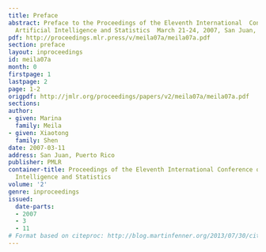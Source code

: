 ```yaml
---
title: Preface
abstract: Preface to the Proceedings of the Eleventh International  Conference on
  Artificial Intelligence and Statistics  March 21-24, 2007, San Juan, Puerto Rico.
pdf: http://proceedings.mlr.press/v/meila07a/meila07a.pdf
section: preface
layout: inproceedings
id: meila07a
month: 0
firstpage: 1
lastpage: 2
page: 1-2
origpdf: http://jmlr.org/proceedings/papers/v2/meila07a/meila07a.pdf
sections: 
author:
- given: Marina
  family: Meila
- given: Xiaotong
  family: Shen
date: 2007-03-11
address: San Juan, Puerto Rico
publisher: PMLR
container-title: Proceedings of the Eleventh International Conference on Artificial
  Intelligence and Statistics
volume: '2'
genre: inproceedings
issued:
  date-parts:
  - 2007
  - 3
  - 11
# Format based on citeproc: http://blog.martinfenner.org/2013/07/30/citeproc-yaml-for-bibliographies/
---
```

